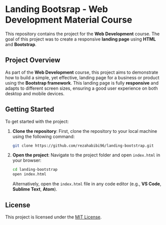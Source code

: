 # Landing Bootsrap - Web Development Material Course

This repository contains the project for the **Web Development** course. The goal of this project was to create a responsive **landing page** using **HTML** and **Bootstrap**.

## Project Overview

As part of the **Web Development** course, this project aims to demonstrate how to build a simple, yet effective, landing page for a business or product using the **Bootstrap framework**. This landing page is fully **responsive** and adapts to different screen sizes, ensuring a good user experience on both desktop and mobile devices.

## Getting Started

To get started with the project:

1. **Clone the repository**:
   First, clone the repository to your local machine using the following command:

    ```bash
    git clone https://github.com/rezahabibi96/landing-bootstrap.git
    ```

2. **Open the project**:
   Navigate to the project folder and open `index.html` in your browser:

    ```bash
    cd landing-bootstrap
    open index.html
    ```

   Alternatively, open the `index.html` file in any code editor (e.g., **VS Code**, **Sublime Text**, **Atom**).

## License

This project is licensed under the [MIT License](LICENSE).
